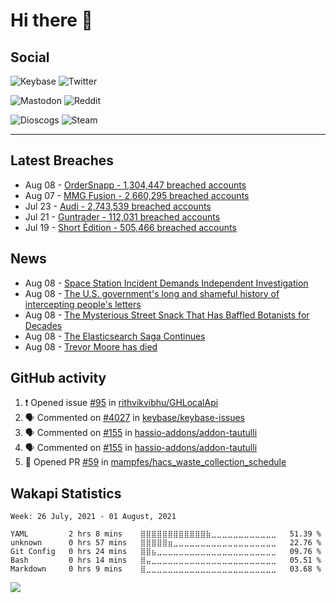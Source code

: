 # Hi there 🖖

## Social

![Keybase](https://img.shields.io/keybase/pgp/phixion_?color=blue&label=keybase&logo=keybase&logoColor=white&style=flat-square)
![Twitter](https://img.shields.io/twitter/follow/ridelore?&label=twitter%20%40ridelore&color=blue&logo=twitter&logoColor=white&style=flat-square)

![Mastodon](https://img.shields.io/mastodon/follow/49105?color=blue&domain=https%3A%2F%2Fnoc.social&label=mastodon%20%40phixion&logo=mastodon&logoColor=white&style=flat-square) ![Reddit](https://img.shields.io/reddit/user-karma/combined/pheexx?color=blue&label=u%2Fpheexx&logo=reddit&logoColor=white&style=flat-square)

![Dioscogs](https://img.shields.io/static/v1?style=flat-square&message=ridelore&color=blue&logo=discogs&logoColor=white&label=discogs)
![Steam](https://img.shields.io/static/v1?style=flat-square&message=phixion_&color=blue&logo=steam&logoColor=white&label=steam)

<!--
![Spotify](https://spotify-recently-played-readme.vercel.app/api?user=ridelore)
-->

---

## Latest Breaches

<!--
for https://github.com/phixion/phixion/blob/main/.github/workflows/feeds.yml
-->
<!--START_SECTION:haveibeenpwnd-->
- Aug 08 - [OrderSnapp - 1,304,447 breached accounts](https://haveibeenpwned.com/PwnedWebsites#OrderSnapp)
- Aug 07 - [MMG Fusion - 2,660,295 breached accounts](https://haveibeenpwned.com/PwnedWebsites#MMGFusion)
- Jul 23 - [Audi - 2,743,539 breached accounts](https://haveibeenpwned.com/PwnedWebsites#Audi)
- Jul 21 - [Guntrader - 112,031 breached accounts](https://haveibeenpwned.com/PwnedWebsites#Guntrader)
- Jul 19 - [Short Édition - 505,466 breached accounts](https://haveibeenpwned.com/PwnedWebsites#ShortEdition)
<!--END_SECTION:haveibeenpwnd-->

## News

<!--
for https://github.com/phixion/phixion/blob/main/.github/workflows/feeds.yml
-->
<!--START_SECTION:hn-->
- Aug 08 - [Space Station Incident Demands Independent Investigation](https://spectrum.ieee.org/space-station-accident-needs-independant-investigation)
- Aug 08 - [The U.S. government's long and shameful history of intercepting people's letters](https://reason.com/2021/07/15/postal-censorship-and-surveillance-a-timeline/)
- Aug 08 - [The Mysterious Street Snack That Has Baffled Botanists for Decades](https://www.atlasobscura.com/articles/indian-street-snack-root)
- Aug 08 - [The Elasticsearch Saga Continues](https://thenewstack.io/this-week-in-programming-the-elasticsearch-saga-continues/)
- Aug 08 - [Trevor Moore has died](https://en.wikipedia.org/wiki/Trevor_Moore_(comedian))
<!--END_SECTION:hn-->

## GitHub activity

<!--
for https://github.com/phixion/phixion/blob/main/.github/workflows/activity.yml
-->
<!--START_SECTION:activity-->
1. ❗️ Opened issue [#95](https://github.com/rithvikvibhu/GHLocalApi/issues/95) in [rithvikvibhu/GHLocalApi](https://github.com/rithvikvibhu/GHLocalApi)
2. 🗣 Commented on [#4027](https://github.com/keybase/keybase-issues/issues/4027) in [keybase/keybase-issues](https://github.com/keybase/keybase-issues)
3. 🗣 Commented on [#155](https://github.com/hassio-addons/addon-tautulli/issues/155) in [hassio-addons/addon-tautulli](https://github.com/hassio-addons/addon-tautulli)
4. 🗣 Commented on [#155](https://github.com/hassio-addons/addon-tautulli/issues/155) in [hassio-addons/addon-tautulli](https://github.com/hassio-addons/addon-tautulli)
5. 💪 Opened PR [#59](https://github.com/mampfes/hacs_waste_collection_schedule/pull/59) in [mampfes/hacs_waste_collection_schedule](https://github.com/mampfes/hacs_waste_collection_schedule)
<!--END_SECTION:activity-->

## Wakapi Statistics

<!--
for https://github.com/phixion/phixion/blob/main/.github/workflows/waka.yml
-->
<!--START_SECTION:waka-->
```text
Week: 26 July, 2021 - 01 August, 2021

YAML         2 hrs 8 mins    ⣿⣿⣿⣿⣿⣿⣿⣿⣿⣿⣿⣿⣷⣀⣀⣀⣀⣀⣀⣀⣀⣀⣀⣀⣀   51.39 % 
unknown      0 hrs 57 mins   ⣿⣿⣿⣿⣿⣶⣀⣀⣀⣀⣀⣀⣀⣀⣀⣀⣀⣀⣀⣀⣀⣀⣀⣀⣀   22.76 % 
Git Config   0 hrs 24 mins   ⣿⣿⣦⣀⣀⣀⣀⣀⣀⣀⣀⣀⣀⣀⣀⣀⣀⣀⣀⣀⣀⣀⣀⣀⣀   09.76 % 
Bash         0 hrs 14 mins   ⣿⣤⣀⣀⣀⣀⣀⣀⣀⣀⣀⣀⣀⣀⣀⣀⣀⣀⣀⣀⣀⣀⣀⣀⣀   05.51 % 
Markdown     0 hrs 9 mins    ⣿⣀⣀⣀⣀⣀⣀⣀⣀⣀⣀⣀⣀⣀⣀⣀⣀⣀⣀⣀⣀⣀⣀⣀⣀   03.68 % 
```
<!--END_SECTION:waka-->

<!--
for https://yhype.me
-->
![](https://hit.yhype.me/github/profile?user_id=13013670)

